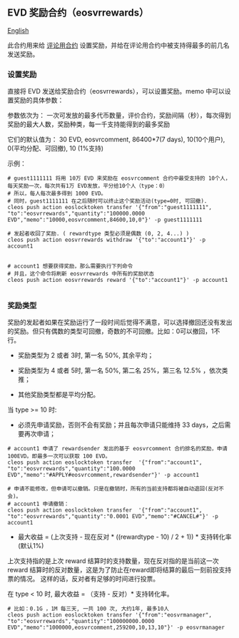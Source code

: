 ## EVD 奖励合约（eosvrrewards）

[English](README.md)

此合约用来给 [评论用合约](../comments/README-cn.md) 设置奖励，并给在评论用合约中被支持得最多的前几名发送奖励。


### 设置奖励

直接将 EVD 发送给奖励合约（eosvrrewards），可以设置奖励。memo 中可以设置奖励的具体参数：

参数依次为：
  一次可发放的最多代币数量，评价合约，奖励间隔（秒），每次得到奖励的最大人数，奖励种类，每一千支持能得到的最多奖励

它们的默认值为：
  30 EVD, eosvrcomment, 86400*7(7 days), 10(10个用户), 0(平均分配、可回撤), 10 (1%支持)

示例：

```
# guest1111111 将用 10万 EVD 来奖励在 eosvrcomment 合约中最受支持的 10个人，每天奖励一次，每次共有1万 EVD发放，平分给10个人（type：0）
# 所以，每人每次最多得到 1000 EVD。
# 同时，guest1111111 在之后随时可以终止这个奖励活动(type=0时, 可回撤).
cleos push action eoslocktoken transfer '{"from":"guest1111111", "to":"eosvrrewards","quantity":"100000.0000 EVD","memo":"10000,eosvrcomment,84600,10,0"}' -p guest1111111

# 发起者收回了奖励. ( rewardtype 类型必须是偶数 (0, 2, 4...) )
cleos push action eosvrrewards withdraw '{"to":"account1"}' -p account1


# account1 想要获得奖励，那么需要执行下列命令
# 并且，这个命令将刷新 eosvrrewards 中所有的奖励状态
cleos push action eosvrrewards reward '{"to":"account1"}' -p account1


```


### 奖励类型

奖励的发起者如果在奖励运行了一段时间后觉得不满意，可以选择撤回还没有发出的奖励。但只有偶数的类型可回撤，奇数的不可回撤。比如：0可以撤回，1不行。

- 奖励类型为 2 或者 3时, 第一名 50%, 其余平均；

- 奖励类型为 4 或者 5时, 第一名 50%, 第二名 25%，第三名 12.5% ，依次类推；

- 其他奖励类型都是平均分配。

当 type >= 10 时:

- 必须先申请奖励，否则不会有奖励；并且每次申请只能维持 33 days，之后需要再次申请；

```
# account1 申请了 rewardsender 发出的基于 eosvrcomment 合约排名的奖励，申请100EVD。即最多一次可以获取 100 EVD。
cleos push action eoslocktoken transfer  '{"from":"account1", "to":"eosvrrewards","quantity":"100.0000 EVD","memo":"#APPLY#eosvrcomment,rewardsender"}' -p account1

# 申请不能修改，但申请可以撤销。只是在撤销时，所有的当前支持都将被自动退回(反对不会)。
# account1 申请撤销：
cleos push action eoslocktoken transfer  '{"from":"account1", "to":"eosvrrewards","quantity":"0.0001 EVD","memo":"#CANCEL#"}' -p account1

```

- 最大收益 = (上次支持 - 现在反对 * ((rewardtype - 10) / 2 + 1)) * 支持转化率(默认1%)

上次支持指的是上次 reward 结算时的支持数量，现在反对指的是当前这一次 reward 结算时的反对数量，这是为了防止在reward即将结算的最后一刻前投支持票的情况。
这样的话，反对者有足够的时间进行投票。

在 type < 10 时, 最大收益 = （支持 - 反对）* 支持转化率。

```
# 比如：0.1G ，1M 每三天, 一共 100 次, 大约1年, 最多10人
cleos push action eoslocktoken transfer '{"from":"eosvrmanager", "to":"eosvrrewards","quantity":"100000000.0000 EVD","memo":"1000000,eosvrcomment,259200,10,13,10"}' -p eosvrmanager


```



